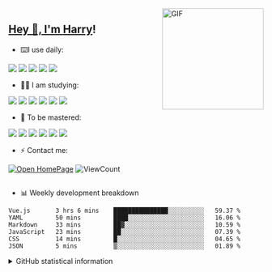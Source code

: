<!--
**Rr210/Rr210** is a ✨ _special_ ✨ repository because its `README.md` (this file) appears on your GitHub profile.

Here are some ideas to get you started:

- 🔭 I’m currently working on ...
- 🌱 I’m currently learning ...
- 👯 I’m looking to collaborate on ...
- 🤔 I’m looking for help with ...
- 💬 Ask me about ...
- 📫 How to reach me: ...
- 😄 Pronouns: ...
- ⚡ Fun fact: ...
-->
<a href="https://rbozo.gitee.io">
<img align="right" alt="GIF" src="https://cdn.jsdelivr.net/gh/Rr210/image@master/hexo/api/68747470733a2f2f6f63746f6465782e6769746875622e636f6d2f696d616765732f68756c615f6c6f6f705f6f63746f64657830332e676966.gif" width="200" />

<h2>  Hey 👋, I'm <a href="https://mr90.top" target="_blank">Harry</a>!</h2>

- ⌨️I use daily: 

[![](https://img.shields.io/badge/-JavaScript-f7e018?style=flat-square&logo=javascript&logoColor=white)](https://www.ecma-international.org/) [![](https://img.shields.io/badge/-Git-f05032?style=flat-square&logo=git&logoColor=white)](https://git-scm.com/) [![](https://img.shields.io/badge/-Gitee-C71D23?style=flat-square&logo=gitee&logoColor=ffffff)](https://www.gitee.com)  [![](https://img.shields.io/badge/-Python-3776AB?style=flat-square&logo=Python&logoColor=ffffff)](https://www.python.org/)  [![](https://img.shields.io/badge/IDE-Visual%20Studio%20Code-blue?style=flat-square&logo=visual-studio-code&logoColor=ffffff)](https://code.visualstudio.com/)

- 🕵️‍♂️ I am studying: 

[![](https://img.shields.io/badge/-Webpack-8dd6f9?style=flat-square&logo=webpack&logoColor=white)](https://webpack.js.org/) 
[![](https://img.shields.io/badge/-TypeScript-007acc?style=flat-square&logo=typescript&logoColor=white)](https://www.typescriptlang.org/)
[![](https://img.shields.io/badge/-NPM-cb3837?style=flat-square&logo=npm&logoColor=white)](https://npmjs.com/)
[![](https://img.shields.io/badge/-Vue.js-4FC08D?style=flat-square&logo=vue.js&logoColor=ffffff)](https://vuejs.org/)
[![](https://img.shields.io/badge/-React-61dafb?style=flat-square&logo=react&logoColor=ffffff)](https://reactjs.org/)
[![](https://img.shields.io/badge/-Node.js-339933?style=flat-square&logo=node.js&logoColor=ffffff)](https://nodejs.org/)

- 💬 To be mastered:

[![](https://img.shields.io/badge/-Linux-fcc624?style=flat-square&logo=linux&logoColor=white)](https://www.linuxfoundation.org/)
[![](https://img.shields.io/badge/-MongoDB-47A248?style=flat-square&logo=MongoDB&logoColor=white)](https://www.mongodb.com/pressroom)
[![](https://img.shields.io/badge/-Mysql-4479A1?style=flat-square&logo=Mysql&logoColor=white)](https://www.mysql.com/about/legal/logos.html)
[![](https://img.shields.io/badge/-Nginx-269539?style=flat-square&logo=nginx&logoColor=ffffff)](https://nginx.org/)
[![](https://img.shields.io/badge/-Java-007396?style=flat-square&logo=Java&logoColor=ffffff)](https://www.oracle.com)
[![](https://img.shields.io/badge/-Docker-2496ED?style=flat-square&logo=docker&logoColor=ffffff)](https://www.docker.com/)

- ⚡ Contact me:

[![Open HomePage](https://badges.frapsoft.com/os/v2/open-source.svg?v=103)](https://mr90.top)
![ViewCount](https://views.whatilearened.today/views/github/Rr210/Rr210.svg?cache=remove)


<h2></h2>

- 📊 Weekly development breakdown

<!--START_SECTION:waka-->

```text
Vue.js       3 hrs 6 mins    ███████████████░░░░░░░░░░   59.37 %
YAML         50 mins         ████░░░░░░░░░░░░░░░░░░░░░   16.06 %
Markdown     33 mins         ██▓░░░░░░░░░░░░░░░░░░░░░░   10.59 %
JavaScript   23 mins         ██░░░░░░░░░░░░░░░░░░░░░░░   07.39 %
CSS          14 mins         █░░░░░░░░░░░░░░░░░░░░░░░░   04.65 %
JSON         5 mins          ▒░░░░░░░░░░░░░░░░░░░░░░░░   01.89 %
```

<!--END_SECTION:waka-->


<details>
<summary>GitHub statistical information</summary>

<br/>

> 动态太少，不好意思展示
> 
> 下面的GitHub统计信息是来自于[github-readme-stats](https://github.com/anuraghazra/github-readme-stats)项目，里边有[中文文档](https://github.com/anuraghazra/github-readme-stats/blob/master/readme_cn.md)

<a href="https://github.com/rr210/rr210">
  <img align="center" src="https://github-readme-stats.anuraghazra1.vercel.app/api?username=rr210&show_icons=true" />
</a>
</details>


<!--
<a href="https://rbozo.gitee.io">
    <img align="left" height="200" width="420" style="display: inline-block; "
        src="https://github-readme-stats.vercel.app/api?username=Rr210&show_icons=true" />
    <img align="right" height="180" width="400" style="display: inline-block; "
        src="https://github-readme-stats.vercel.app/api/top-langs/?username=Rr210&layout=compact" />
</a>

<img align="right" src="https://github-readme-stats.vercel.app/api?username=Rr210&show_icons=true&hide_border=true&icon_color=586069&title_color=a0a9af">
<img align="left"src="https://github-readme-stats.vercel.app/api/top-langs/?username=Rr210&show_icons=true&hide_border=true&icon_color=586069&title_color=a0a9af">

<!-- &hide_border=true -->

